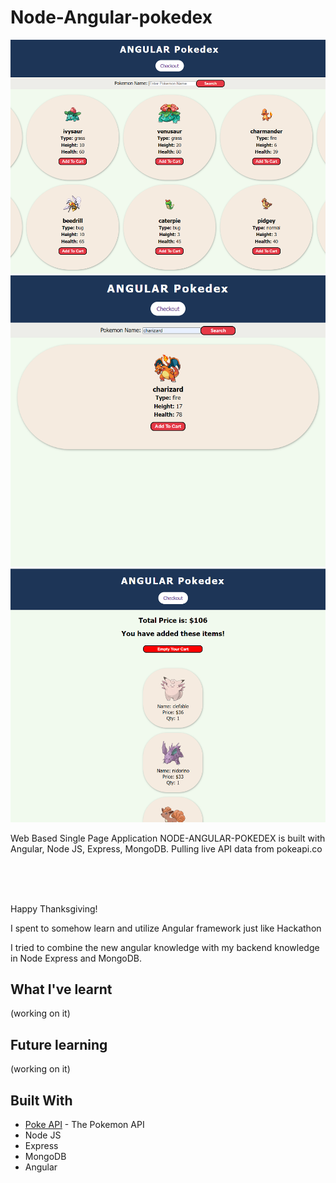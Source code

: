 # Node-Angular-pokedex

![Sample](https://github.com/Jesper-SH-Hong/Node-Angular-pokedex/blob/master/sample_img/main.png)
![Sample](https://github.com/Jesper-SH-Hong/Node-Angular-pokedex/blob/master/sample_img/search.png)
![Sample](https://github.com/Jesper-SH-Hong/Node-Angular-pokedex/blob/master/sample_img/cart.png)

Web Based Single Page Application
NODE-ANGULAR-POKEDEX is built with Angular, Node JS, Express, MongoDB. Pulling live API data from pokeapi.co


<br><br><br>


Happy Thanksgiving!

I spent  to somehow learn and utilize Angular framework just like Hackathon 

I tried to combine the new angular knowledge with my backend knowledge in Node Express and MongoDB.




## What I've learnt
(working on it)





## Future learning
(working on it)



## Built With
* [Poke API](https://pokeapi.co/) - The Pokemon API
* Node JS
* Express
* MongoDB
* Angular
